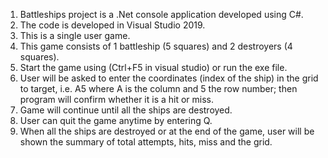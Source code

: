 1.  Battleships project is a .Net console application developed using C#.
2.  The code is developed in Visual Studio 2019.
3.  This is a single user game.
4.  This game consists of 1 battleship (5 squares) and 2 destroyers (4 squares).
5.  Start the game using (Ctrl+F5 in visual studio) or run the exe file.
6.  User will be asked to enter the coordinates (index of the ship) in the grid to target, i.e. A5 where A is the column and 5 the row number; then program will confirm whether it is a hit or miss.
7.  Game will continue until all the ships are destroyed.
8.  User can quit the game anytime by entering Q.
9.  When all the ships are destroyed or at the end of the game, user will be shown the summary of total attempts, hits, miss and the grid.
